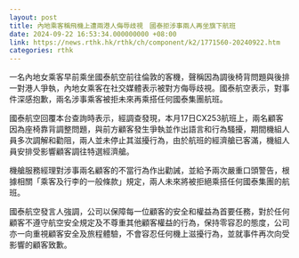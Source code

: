 ```yaml
---
layout: post
title: 內地乘客稱飛機上遭兩港人侮辱歧視　國泰拒涉事兩人再坐旗下航班
date: 2024-09-22 16:53:34.000000000 +08:00
link: https://news.rthk.hk/rthk/ch/component/k2/1771560-20240922.htm
categories: rthk
---
```


一名內地女乘客早前乘坐國泰航空前往倫敦的客機，聲稱因為調後椅背問題與後排一對港人爭執，內地女乘客在社交媒體表示被對方侮辱歧視。國泰航空表示，對事件深感抱歉，兩名涉事乘客被拒未來再乘搭任何國泰集團航班。

國泰航空回覆本台查詢時表示，經調查發現，本月17日CX253航班上，兩名顧客因為座椅靠背調整問題，與前方顧客發生爭執並作出語言和行為騷擾，期間機組人員多次調解和勸阻，兩人並未停止其滋擾行為，由於航班的經濟艙已客滿，機組人員安排受影響顧客調往特選經濟艙。

機艙服務經理對涉事兩名顧客的不當行為作出勸誡，並給予兩次嚴重口頭警告，根據相關「乘客及行李的一般條款」規定，兩人未來將被拒絕乘搭任何國泰集團的航班。

國泰航空發言人強調，公司以保障每一位顧客的安全和權益為首要任務，對於任何顧客不遵守航空安全規定及不尊重其他顧客權益的行為，保持零容忍的態度，公司亦一向重視顧客安全及旅程體驗，不會容忍任何機上滋擾行為，並就事件再次向受影響的顧客致歉。
